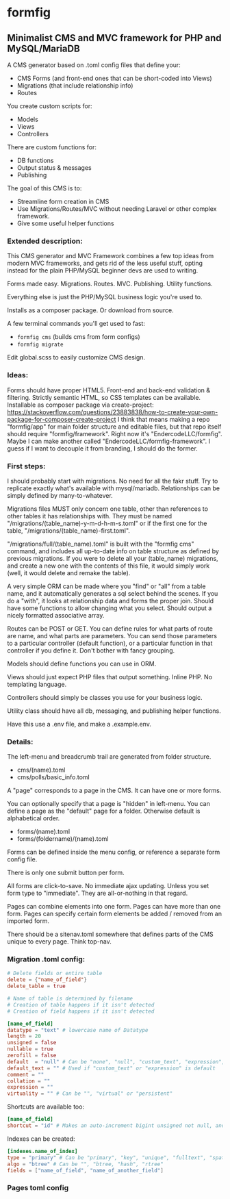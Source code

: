 # formfig
## Minimalist CMS and MVC framework for PHP and MySQL/MariaDB

A CMS generator based on .toml config files that define your:

- CMS Forms (and front-end ones that can be short-coded into Views)
- Migrations (that include relationship info)
- Routes

You create custom scripts for:

- Models
- Views
- Controllers

There are custom functions for:

- DB functions
- Output status & messages
- Publishing

The goal of this CMS is to:

- Streamline form creation in CMS
- Use Migrations/Routes/MVC without needing Laravel or other complex framework.
- Give some useful helper functions

### Extended description:

This CMS generator and MVC Framework combines a few top ideas from modern MVC
frameworks, and gets rid of the less useful stuff, opting instead for the plain
PHP/MySQL beginner devs are used to writing.

Forms made easy. Migrations. Routes. MVC. Publishing. Utility functions.

Everything else is just the PHP/MySQL business logic you're used to.

Installs as a composer package. Or download from source.

A few terminal commands you'll get used to fast:

- `formfig cms` (builds cms from form configs)
- `formfig migrate`

Edit global.scss to easily customize CMS design.

### Ideas:

Forms should have proper HTML5.
Front-end and back-end validation & filtering.
Strictly semantic HTML, so CSS templates can be available.
Installable as composer package via create-project: https://stackoverflow.com/questions/23883838/how-to-create-your-own-package-for-composer-create-project
I think that means making a repo "formfig/app" for main folder structure and editable files, but that repo itself should require "formfig/framework". Right now it's "EndercodeLLC/formfig". Maybe I can make another called "EndercodeLLC/formfig-framework". I guess if I want to decouple it from branding, I should do the former.

### First steps:

I should probably start with migrations. No need for all the fakr stuff. Try to
replicate exactly what's available with mysql/mariadb. Relationships can be simply
defined by many-to-whatever.

Migrations files MUST only concern one table, other than references to other
tables it has relationships with. They must be named "/migrations/(table_name)-y-m-d-h-m-s.toml" or if the first one for the table, "/migrations/(table_name)-first.toml".

"/migrations/full/(table_name).toml" is built with the "formfig cms" command, and includes all
up-to-date info on table structure as defined by previous migrations. If you were
to delete all your (table_name) migrations, and create a new one with the contents
of this file, it would simply work (well, it would delete and remake the table).

A very simple ORM can be made where you "find" or "all" from a table name, and
it automatically generates a sql select behind the scenes. If you do a "with",
it looks at relationship data and forms the proper join. Should have some
functions to allow changing what you select. Should output a nicely formatted
associative array.

Routes can be POST or GET. You can define rules for what parts of route are
name, and what parts are parameters. You can send those parameters to a
particular controller (default function), or a particular function in that
controller if you define it. Don't bother with fancy grouping.

Models should define functions you can use in ORM. 

Views should just expect PHP files that output something. Inline PHP.
No templating language.

Controllers should simply be classes you use for your business logic.

Utility class should have all db, messaging, and publishing helper functions.

Have this use a .env file, and make a .example.env.

### Details:

The left-menu and breadcrumb trail are generated from folder structure.

- cms/(name).toml
- cms/polls/basic_info.toml

A "page" corresponds to a page in the CMS. It can have one or more forms.

You can optionally specify that a page is "hidden" in left-menu. You can define a page as the "default" page for a folder. Otherwise default is alphabetical order.

- forms/(name).toml
- forms/(foldername)/(name).toml

Forms can be defined inside the menu config, or reference a separate form config file.

There is only one submit button per form.

All forms are click-to-save. No immediate ajax updating. Unless you set form type to "immediate". They are all-or-nothing in that regard.

Pages can combine elements into one form. Pages can have more than one form. Pages can specify certain form elements be added / removed from an imported form.

There should be a sitenav.toml somewhere that defines parts of the CMS unique to every page. Think top-nav.

### Migration .toml config:

```toml
# Delete fields or entire table
delete = {"name_of_field"}
delete_table = true

# Name of table is determined by filename
# Creation of table happens if it isn't detected
# Creation of field happens if it isn't detected

[name_of_field]
datatype = "text" # lowercase name of Datatype
length = 20
unsigned = false
nullable = true
zerofill = false
default  = "null" # Can be "none", "null", "custom_text", "expression", "auto_increment"
default_text = "" # Used if "custom_text" or "expression" is default
comment = ""
collation = ""
expression = ""
virtuality = "" # Can be "", "virtual" or "persistent"
```

Shortcuts are available too:

```toml
[name_of_field]
shortcut = "id" # Makes an auto-increment bigint unsigned not null, and gives primary key btree named "primary key"
```

Indexes can be created:

```toml
[indexes.name_of_index]
type = "primary" # Can be "primary", "key", "unique", "fulltext", "spatial"
algo = "btree" # Can be "", "btree, "hash", "rtree"
fields = ["name_of_field", "name_of_another_field"]
```

### Pages toml config

